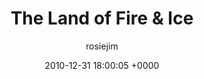 ---
blog: travel
date: 2010-12-31 18:00:05 +0000
title: "The Land of Fire & Ice"
author: rosiejim
permalink: /new-year-2010-11/iceland/reykjavik/the-land-of-fire-ice.markd/
---